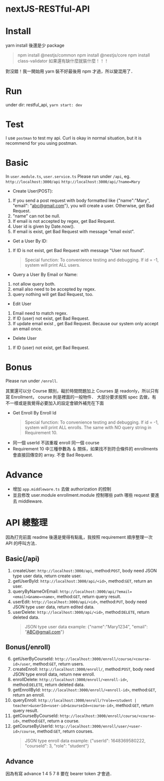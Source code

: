 # nextJS-RESTful-API

# Install

yarn install 後還是少 package

> npm install @nestjs/common
> npm install @nestjs/core
> npm install class-validator
> 如果還有缺什麼就裝什麼！！！

對沒錯！我一開始用 yarn 裝不好最後用 npm 才過，所以變混用了．

# Run

under dir: restful_api, `yarn start: dev`

# Test

I use `postman` to test my api.
Curl is okay in normal situation, but it is recommend for you using postman.

# Basic

In `user.module.ts`, `user.service.ts`
Please run under `/api`, eg. `http://localhost:3000/api` `http://localhost:3000/api/?name=Mary`

- Create User(POST):

1. If you send a post request with body formatted like {"name":"Mary", "email": "abc@gmail.com"}, you will create a user. Otherwise, get Bad Request.
2. "name" can not be null.
3. If email is not accepted by regex, get Bad Request.
4. User id is given by Date.now().
5. If email is exist, get Bad Request with message "email exist".

- Get a User By ID:

1. If ID is not exist, get Bad Request with message "User not found".
   > Special function:
   > To convenience testing and debugging. If id = -1, system will print ALL users.

- Query a User By Email or Name:

1. not allow query both.
2. email also need to be accepted by regex.
3. query nothing will get Bad Request, too.

- Edit User

1. Email need to match regex.
2. If ID (user) not exist, get Bad Request.
3. If update email exist , get Bad Request. Because our system only accept an email once.

- Delete User

1. If ID (user) not exist, get Bad Request.

# Bonus

Please run under `/enroll`.

其實還可以分 Course 類別，礙於時間問題加上 Courses 是 readonly，所以只有寫 Enrollment， course 則是裡面的一般物件．
大部分要求按照 spec 去做，有不一樣或是我覺得必要加入的設定會額外補充在下面

- Get Enroll By Enroll Id
  > Special function:
  > To convenience testing and debugging. If id = -1, system will print ALL enrolls.
  > The same with NO query string in Requirement 10.
- 同一個 userId 不該重複 enroll 同一個 course
- Requirement 10 中三種參數為 ＆ 關係，如果找不到符合條件的 enrollments 會直接回傳空的 array. 不會 Bad Request.

# Advance

- 增加 `app.middleware.ts` 去做 authorization 的控制
- 並且修改 user.module enrollment.module 控制哪些 path 哪些 request 要進去 middleware.

# API 總整理

因為打完前面 readme 後還是覺得有點亂，我按照 requirement 順序整理一次 API 的呼叫方法．

## Basic(/api)

1. createUser: `http://localhost:3000/api`, method:`POST`, body need JSON type user data, return create user.
2. getUserById: `http://localhost:3000/api/<id>`, method:`GET`, return an user.
3. queryByNameOrEmail: `http://localhost:3000/api/?email=<email>&name=<name>`, method:`GET`, return query result.
4. userEdit: `http://localhost:3000/api/<id>`, method:`PUT`, body need JSON type user data, return edited data.
5. userDelete: `http://localhost:3000/api/<id>`, method:`DELETE`, return deleted data.
   > JSON type user data example: {"name":"Mary1234", "email": "ABC@gmail.com"}

## Bonus(/enroll)

6. getUserByCourseId: `http://localhost:3000/enroll/course/<course-id>/user`, method:`GET`, return users.
7. createEnroll: `http://localhost:3000/enroll/`, method:`POST`, body need JSON type enroll data, return new enroll.
8. enrollDelete: `http://localhost:3000/enroll/<enroll-id>`, method:`DELETE`, return deleted data.
9. getEnrollById: `http://localhost:3000/enroll/<enroll-id>`, method:`GET`, return an enroll.
10. queryEnroll: `http://localhost:3000/enroll/?role=<student | teacher>&userId=<user-id>&courseId=<course-id>`, method:`GET`, return query result.
11. getCourseByCourseId: `http://localhost:3000/enroll/course/<course-id>`, method:`GET`, return a course.
12. getCourseByUserId: `http://localhost:3000/enroll/user/<user-id>/course`, method:`GET`, return courses.
    > JSON type enroll data example: {"userId": 1648369580222, "courseId": 3, "role": "student"}

## Advance

因為有寫 advance 1 4 5 7 8 要在 bearer token 才會過．
